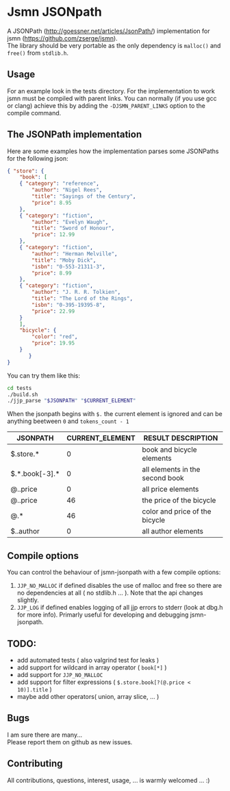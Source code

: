 # Jsmn JSONpath
A JSONPath (http://goessner.net/articles/JsonPath/) implementation for jsmn (https://github.com/zserge/jsmn).  
The library should be very portable as the only dependency is `malloc()` and `free()` from `stdlib.h`.  

## Usage
For an example look in the tests directory. For the implementation to work jsmn must be compiled with parent links.
You can normally (if you use gcc or clang) achieve this by adding the `-DJSMN_PARENT_LINKS` option to the compile command.

## The JSONPath implementation
Here are some examples how the implementation parses some JSONPaths for the following json:
```json
{ "store": {
	"book": [
	{ "category": "reference",
		"author": "Nigel Rees",
		"title": "Sayings of the Century",
		"price": 8.95
	},
	{ "category": "fiction",
		"author": "Evelyn Waugh",
		"title": "Sword of Honour",
		"price": 12.99
	},
	{ "category": "fiction",
		"author": "Herman Melville",
		"title": "Moby Dick",
		"isbn": "0-553-21311-3",
		"price": 8.99
	},
	{ "category": "fiction",
		"author": "J. R. R. Tolkien",
		"title": "The Lord of the Rings",
		"isbn": "0-395-19395-8",
		"price": 22.99
	}
	],
	"bicycle": {
		"color": "red",
		"price": 19.95
	}
	   }
}
```
  
You can try them like this:
```bash
cd tests
./build.sh
./jjp_parse "$JSONPATH" "$CURRENT_ELEMENT"
```
  
When the jsonpath begins with `$.` the current element is ignored and can be anything beetween `0` and `tokens_count - 1`  
  
|         JSONPATH | CURRENT\_ELEMENT |              RESULT DESCRIPTION |
| ---------------- | ---------------- | ------------------------------- |
|       $.store.\* |                0 |       book and bicycle elements |
| $.\*.book[-3].\* |                0 | all elements in the second book |
|         @..price |                0 |              all price elements |
|         @..price |               46 |        the price of the bicycle |
|             @.\* |               46 |  color and price of the bicycle |
|        $..author |                0 |             all author elements |
  
## Compile options
You can control the behaviour of jsmn-jsonpath with a few compile options:  
1. `JJP_NO_MALLOC` if defined disables the use of malloc and free so there are no dependencies at all ( no stdlib.h ... ). Note that the api changes slightly.  
2. `JJP_LOG` if defined enables logging of all jjp errors to stderr (look at dbg.h for more info). Primarly useful for developing
and debugging jsmn-jsonpath.  
  
## TODO:  
- add automated tests ( also valgrind test for leaks )
- add support for wildcard in array operator ( `book[*]` )
- add support for `JJP_NO_MALLOC`
- add support for filter expressions ( `$.store.book[?(@.price < 10)].title` )
- maybe add other operators( union, array slice, ... )  

## Bugs
I am sure there are many...  
Please report them on github as new issues.

## Contributing
All contributions, questions, interest, usage, ... is warmly welcomed ... :)  
